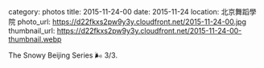 category: photos 
title: 2015-11-24-00
date: 2015-11-24
location: 北京舞蹈學院
photo_url: https://d22fkxs2pw9y3y.cloudfront.net/2015-11-24-00.jpg
thumbnail_url: https://d22fkxs2pw9y3y.cloudfront.net/2015-11-24-00-thumbnail.webp

The Snowy Beijing Series 🌬 3/3.                 